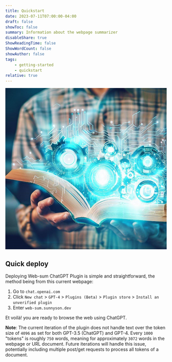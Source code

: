 ```yaml
---
title: Quickstart
date: 2023-07-11T07:00:00-04:00
draft: false
showToc: false
summary: Information about the webpage summarizer
disableShare: true
ShowReadingTime: false
ShowWordCount: false
showAuthor: false
tags:
    - getting-started
    - quickstart
relative: true
---
```


![](images/quickstart.jpg)

## Quick deploy

Deploying Web-sum ChatGPT Plugin is simple and straightforward, the method being from this current webpage:

1. Go to `chat.openai.com`
2. Click `New chat` > `GPT-4` > `Plugins (Beta)` > `Plugin store` > `Install an unverified plugin`
3. Enter `web-sum.sunnyson.dev`

Et voilà! you are ready to browse the web using ChatGPT.

**Note**: The current iteration of the plugin does not handle text over the token size of `4096` as set for both GPT-3.5 (ChatGPT) and GPT-4. Every `1000` "tokens" is roughly `750` words, meaning for approximately `3072` words in the webpage or URL document. Future iterations will handle this issue, potentially including multiple post/get requests to process all tokens of a document.